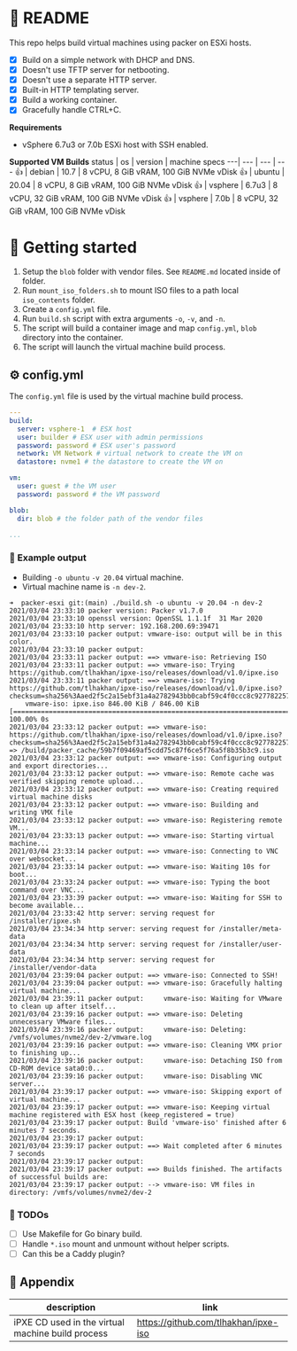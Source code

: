 # 📖 README
This repo helps build virtual machines using packer on ESXi hosts.

- [x] Build on a simple network with DHCP and DNS. 
- [x] Doesn't use TFTP server for netbooting.
- [x] Doesn't use a separate HTTP server.
- [x] Built-in HTTP templating server.
- [x] Build a working container.
- [x] Gracefully handle CTRL+C.

**Requirements**
- vSphere 6.7u3 or 7.0b ESXi host with SSH enabled.

**Supported VM Builds**
status | os | version | machine specs
---| --- | --- | ---
👍 | debian | 10.7 | 8 vCPU, 8 GiB vRAM, 100 GiB NVMe vDisk
👍 | ubuntu | 20.04 | 8 vCPU, 8 GiB vRAM, 100 GiB NVMe vDisk
👍 | vsphere | 6.7u3 | 8 vCPU, 32 GiB vRAM, 100 GiB NVMe vDisk
👍 | vsphere | 7.0b | 8 vCPU, 32 GiB vRAM, 100 GiB NVMe vDisk

# 🌱 Getting started
1. Setup the `blob` folder with vendor files.  See `README.md` located inside of folder.
1. Run `mount_iso_folders.sh` to mount ISO files to a path local `iso_contents` folder.
1. Create a `config.yml` file.
1. Run `build.sh` script with extra arguments `-o`, `-v`, and `-n`.
1. The script will build a container image and map `config.yml`, `blob` directory into the container.
1. The script will launch the virtual machine build process.

## ⚙️ config.yml
The `config.yml` file is used by the virtual machine build process.

```yaml
---
build:
  server: vsphere-1  # ESX host
  user: builder # ESX user with admin permissions
  password: password # ESX user's password
  network: VM Network # virtual network to create the VM on
  datastore: nvme1 # the datastore to create the VM on

vm:
  user: guest # the VM user
  password: password # the VM password

blob:
  dir: blob # the folder path of the vendor files
  
...
```

### 🚀 Example output
- Building `-o ubuntu` `-v 20.04` virtual machine.
- Virtual machine name is `-n dev-2`.

```
➜  packer-esxi git:(main) ./build.sh -o ubuntu -v 20.04 -n dev-2
2021/03/04 23:33:10 packer version: Packer v1.7.0
2021/03/04 23:33:10 openssl version: OpenSSL 1.1.1f  31 Mar 2020
2021/03/04 23:33:10 http server: 192.168.200.69:39471
2021/03/04 23:33:10 packer output: vmware-iso: output will be in this color.
2021/03/04 23:33:10 packer output:
2021/03/04 23:33:11 packer output: ==> vmware-iso: Retrieving ISO
2021/03/04 23:33:11 packer output: ==> vmware-iso: Trying https://github.com/tlhakhan/ipxe-iso/releases/download/v1.0/ipxe.iso
2021/03/04 23:33:11 packer output: ==> vmware-iso: Trying https://github.com/tlhakhan/ipxe-iso/releases/download/v1.0/ipxe.iso?checksum=sha256%3Aaed2f5c2a15ebf31a4a2782943bb0cabf59c4f0ccc8c9277822573d7bd6e5adb
    vmware-iso: ipxe.iso 846.00 KiB / 846.00 KiB [==========================================================================================================================================================================================================================================================] 100.00% 0s
2021/03/04 23:33:12 packer output: ==> vmware-iso: https://github.com/tlhakhan/ipxe-iso/releases/download/v1.0/ipxe.iso?checksum=sha256%3Aaed2f5c2a15ebf31a4a2782943bb0cabf59c4f0ccc8c9277822573d7bd6e5adb => /build/packer_cache/59b7f09469af5cdd75c87f6ce5f76a5f8b35b3c9.iso
2021/03/04 23:33:12 packer output: ==> vmware-iso: Configuring output and export directories...
2021/03/04 23:33:12 packer output: ==> vmware-iso: Remote cache was verified skipping remote upload...
2021/03/04 23:33:12 packer output: ==> vmware-iso: Creating required virtual machine disks
2021/03/04 23:33:12 packer output: ==> vmware-iso: Building and writing VMX file
2021/03/04 23:33:12 packer output: ==> vmware-iso: Registering remote VM...
2021/03/04 23:33:13 packer output: ==> vmware-iso: Starting virtual machine...
2021/03/04 23:33:14 packer output: ==> vmware-iso: Connecting to VNC over websocket...
2021/03/04 23:33:14 packer output: ==> vmware-iso: Waiting 10s for boot...
2021/03/04 23:33:24 packer output: ==> vmware-iso: Typing the boot command over VNC...
2021/03/04 23:33:39 packer output: ==> vmware-iso: Waiting for SSH to become available...
2021/03/04 23:33:42 http server: serving request for /installer/ipxe.sh
2021/03/04 23:34:34 http server: serving request for /installer/meta-data
2021/03/04 23:34:34 http server: serving request for /installer/user-data
2021/03/04 23:34:34 http server: serving request for /installer/vendor-data
2021/03/04 23:39:04 packer output: ==> vmware-iso: Connected to SSH!
2021/03/04 23:39:04 packer output: ==> vmware-iso: Gracefully halting virtual machine...
2021/03/04 23:39:11 packer output:     vmware-iso: Waiting for VMware to clean up after itself...
2021/03/04 23:39:16 packer output: ==> vmware-iso: Deleting unnecessary VMware files...
2021/03/04 23:39:16 packer output:     vmware-iso: Deleting: /vmfs/volumes/nvme2/dev-2/vmware.log
2021/03/04 23:39:16 packer output: ==> vmware-iso: Cleaning VMX prior to finishing up...
2021/03/04 23:39:16 packer output:     vmware-iso: Detaching ISO from CD-ROM device sata0:0...
2021/03/04 23:39:16 packer output:     vmware-iso: Disabling VNC server...
2021/03/04 23:39:17 packer output: ==> vmware-iso: Skipping export of virtual machine...
2021/03/04 23:39:17 packer output: ==> vmware-iso: Keeping virtual machine registered with ESX host (keep_registered = true)
2021/03/04 23:39:17 packer output: Build 'vmware-iso' finished after 6 minutes 7 seconds.
2021/03/04 23:39:17 packer output:
2021/03/04 23:39:17 packer output: ==> Wait completed after 6 minutes 7 seconds
2021/03/04 23:39:17 packer output:
2021/03/04 23:39:17 packer output: ==> Builds finished. The artifacts of successful builds are:
2021/03/04 23:39:17 packer output: --> vmware-iso: VM files in directory: /vmfs/volumes/nvme2/dev-2
```

### 🥅 TODOs
- [ ] Use Makefile for Go binary build.
- [ ] Handle `*.iso` mount and unmount without helper scripts.
- [ ] Can this be a Caddy plugin?

## 👏 Appendix
description | link 
--- | ---
iPXE CD used in the virtual machine build process | <https://github.com/tlhakhan/ipxe-iso>
